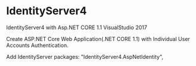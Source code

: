 # IdentityServer4
IdentityServer4 with Asp.NET CORE 1.1 VisualStudio 2017

Create ASP.NET Core Web Application(.NET CORE 1.1) with Individual User Accounts Authentication.

Add IdentityServer packages:
"IdentityServer4.AspNetIdentity",
